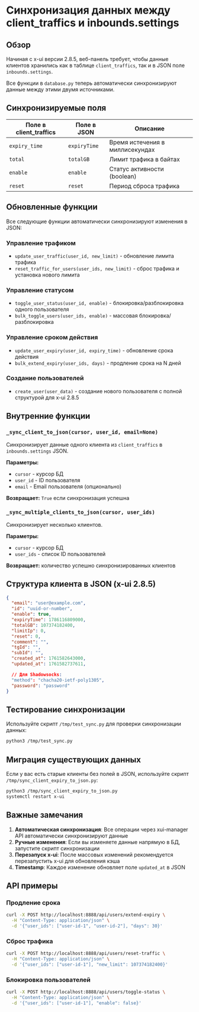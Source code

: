 # Синхронизация данных между client_traffics и inbounds.settings

## Обзор

Начиная с x-ui версии 2.8.5, веб-панель требует, чтобы данные клиентов хранились как в таблице `client_traffics`, так и в JSON поле `inbounds.settings`.

Все функции в `database.py` теперь автоматически синхронизируют данные между этими двумя источниками.

## Синхронизируемые поля

| Поле в client_traffics | Поле в JSON | Описание |
|----------------------|-------------|----------|
| `expiry_time` | `expiryTime` | Время истечения в миллисекундах |
| `total` | `totalGB` | Лимит трафика в байтах |
| `enable` | `enable` | Статус активности (boolean) |
| `reset` | `reset` | Период сброса трафика |

## Обновленные функции

Все следующие функции автоматически синхронизируют изменения в JSON:

### Управление трафиком
- `update_user_traffic(user_id, new_limit)` - обновление лимита трафика
- `reset_traffic_for_users(user_ids, new_limit)` - сброс трафика и установка нового лимита

### Управление статусом
- `toggle_user_status(user_id, enable)` - блокировка/разблокировка одного пользователя
- `bulk_toggle_users(user_ids, enable)` - массовая блокировка/разблокировка

### Управление сроком действия
- `update_user_expiry(user_id, expiry_time)` - обновление срока действия
- `bulk_extend_expiry(user_ids, days)` - продление срока на N дней

### Создание пользователей
- `create_user(user_data)` - создание нового пользователя с полной структурой для x-ui 2.8.5

## Внутренние функции

### `_sync_client_to_json(cursor, user_id, email=None)`
Синхронизирует данные одного клиента из `client_traffics` в `inbounds.settings` JSON.

**Параметры:**
- `cursor` - курсор БД
- `user_id` - ID пользователя
- `email` - Email пользователя (опционально)

**Возвращает:** `True` если синхронизация успешна

### `_sync_multiple_clients_to_json(cursor, user_ids)`
Синхронизирует несколько клиентов.

**Параметры:**
- `cursor` - курсор БД
- `user_ids` - список ID пользователей

**Возвращает:** количество успешно синхронизированных клиентов

## Структура клиента в JSON (x-ui 2.8.5)

```json
{
  "email": "user@example.com",
  "id": "uuid-or-number",
  "enable": true,
  "expiryTime": 1786116809000,
  "totalGB": 107374182400,
  "limitIp": 0,
  "reset": 0,
  "comment": "",
  "tgId": "",
  "subId": "",
  "created_at": 1761582643000,
  "updated_at": 1761582737611,

  // Для Shadowsocks:
  "method": "chacha20-ietf-poly1305",
  "password": "password"
}
```

## Тестирование синхронизации

Используйте скрипт `/tmp/test_sync.py` для проверки синхронизации данных:

```bash
python3 /tmp/test_sync.py
```

## Миграция существующих данных

Если у вас есть старые клиенты без полей в JSON, используйте скрипт `/tmp/sync_client_expiry_to_json.py`:

```bash
python3 /tmp/sync_client_expiry_to_json.py
systemctl restart x-ui
```

## Важные замечания

1. **Автоматическая синхронизация**: Все операции через xui-manager API автоматически синхронизируют данные
2. **Ручные изменения**: Если вы изменяете данные напрямую в БД, запустите скрипт синхронизации
3. **Перезапуск x-ui**: После массовых изменений рекомендуется перезапустить x-ui для обновления кэша
4. **Timestamp**: Каждое изменение обновляет поле `updated_at` в JSON

## API примеры

### Продление срока
```bash
curl -X POST http://localhost:8888/api/users/extend-expiry \
  -H "Content-Type: application/json" \
  -d '{"user_ids": ["user-id-1", "user-id-2"], "days": 30}'
```

### Сброс трафика
```bash
curl -X POST http://localhost:8888/api/users/reset-traffic \
  -H "Content-Type: application/json" \
  -d '{"user_ids": ["user-id-1"], "new_limit": 107374182400}'
```

### Блокировка пользователей
```bash
curl -X POST http://localhost:8888/api/users/toggle-status \
  -H "Content-Type: application/json" \
  -d '{"user_ids": ["user-id-1"], "enable": false}'
```

